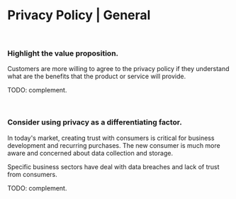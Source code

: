 # Privacy Policy | General
<br>


### Highlight the value proposition.

Customers are more willing to agree to the privacy policy if they understand what are the benefits that the product or service will provide.

TODO: complement.

<br>


### Consider using privacy as a differentiating factor.

In today's market, creating trust with consumers is critical for business development and recurring purchases. The new consumer is much more aware and concerned about data collection and storage.

Specific business sectors have deal with data breaches and lack of trust from consumers.

TODO: complement.

<br>
